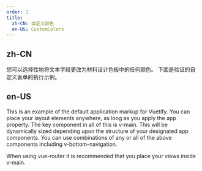 ```yaml
---
order: 1
title:
  zh-CN: 自定义颜色
  en-US: CustomColors
---
```


## zh-CN

您可以选择性地将文本字段更改为材料设计色板中的任何颜色。 下面是验证的自定义表单的执行示例。

## en-US

This is an example of the default application markup for Vuetify. You can place your layout elements anywhere, as long as you apply the app property. The key component in all of this is v-main. This will be dynamically sized depending upon the structure of your designated app components. You can use combinations of any or all of the above components including v-bottom-navigation.

When using vue-router it is recommended that you place your views inside v-main.
